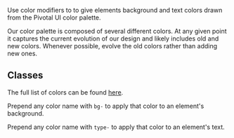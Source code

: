 Use color modifiers to to give elements background and text colors drawn from the Pivotal UI color palette.

Our color palette is composed of several different colors. At any given point it captures the current
evolution of our design and likely includes old and new colors. Whenever possible, evolve the old
colors rather than adding new ones.

## Classes

The full list of colors can be found [here](/colors/palette).

Prepend any color name with `bg-` to apply that color to an element's background.

Prepend any color name with `type-` to apply that color to an element's text.